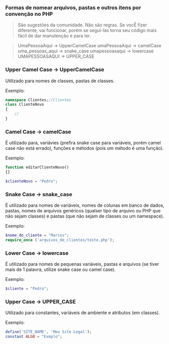 ### Formas de nomear arquivos, pastas e outros itens por convenção no PHP

> São sugestões da comunidade. Não são regras. Se vocÊ fizer diferente, vai funcionar, porém se segui-las torna seu código mais fácil de dar manutenção e para ler.

> UmaPessoaAqui       -> UpperCamelCase
> umaPessoaAqui       -> camelCase
> uma_pessoas_aqui    -> snake_case
> umapessoasaqui      -> lowercase  
> UMAPESSOASAQUI      -> UPPER_CASE

### Upper Camel Case -> UpperCamelCase
Utilizado para nomes de classes, pastas de classes.

Exemplo:
```php
namespace Clientes;//Clientes
class ClienteNovo
{
    //
}
```

### Camel Case -> camelCase
É utilizado para, variávies (prefira snake case para variáveis, porém camel case não está errado), funções e métodos (pois um método é uma função).

Exemplo:
```php
function editarClienteNovo()
{}

$clienteNovo = "Pedro";
```

### Snake Case -> snake_case
É utilizado para nomes de variáveis, nomes de colunas em banco de dados, pastas, nomes de arquivos genéricos (qualser tipo de arquivo ou PHP que não sejam classes) e pastas (que não sejam de classes ou um namespace).

Exemplo:
```php
$nome_do_cliente = "Marcos";
require_once ('arquivos_de_clientes/teste.php');
```

### Lower Case -> lowercase
É utilizado para nomes de pequenas variáveis, pastas e arquivos (se tiver mais de 1 palavra, utilize snake case ou camel case).

Exemplo:
```php
$cliente = "Pedro";
```

### Upper Case -> UPPER_CASE
Utilizado para constantes, variáveis de ambiente e atributos (em classes).

Exemplo:
```php
define('SITE_NAME', 'Meu Site Legal');
constant ALGO = "Exmplo";

```
